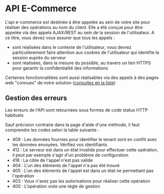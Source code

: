 # API E-Commerce

L'api e-commerce est destinée à être appelée au sein de votre site pour réaliser des opérations au nom du client. Elle a été conçue pour être appelée via des appels AJAX/REST au sein de la session de l'utilisateur. A ce titre, vous devez vous assurer que tous les appels :

*   sont réalisées dans le contexte de l'utilisateur, vous devrez particulièrement faire attention aux cookies de l'utilisateur qui identifie la session auprès du serveur
*   sont réalisées, dans la mesure du possible, au travers un lien HTTPS pour garantir la confidentialité des informations

Certaines fonctionnalitées sont aussi réalisables via des appels à des pages web "connues" de notre solution ([consultez en la liste](/administration/on-premise/e-commerce/pagesconnues/))

## Gestion des erreurs

Les erreurs de l'API sont retournées sous formes de code status HTTP habituels

Sauf précision contraire dans la page d'aide d'une méthode, il faut comprendre les codes selon la table suivante :

*   409  : Les données fournies pour identifier le tenant sont en conflit avec les données envoyées. Vérifiez vos identifiants
*   412 : Le serveur est dans un état invalide pour effectuer cette opération, il peut par exemple s'agir d'un problème de configuration
*   418 : La cible de l'appel n'est pas valide
*   404 : L'un des éléments de l'appel n'a pas été trouvé
*   405 : L'un des éléments de l'appel est dans un état ne permettant pas l'opération
*   403 : Vous n'avez pas les autorisations pour réaliser cette opération
*   400 : L'opération viole une règle de gestion